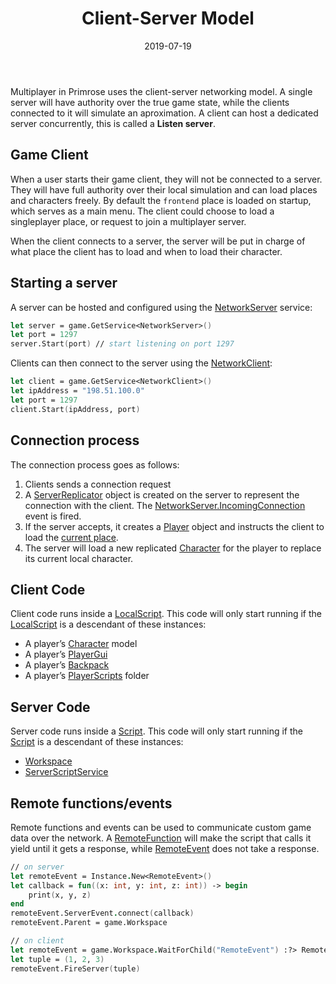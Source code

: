 ﻿---
title: "Client-Server Model"
linkTitle: "Client-Server Model"
weight: 2
date: 2019-07-19
---
<p style="margin-top: 1.0rem;"/>

Multiplayer in Primrose uses the client-server networking model. A single server will have authority over the true game state, while the clients connected to it will simulate an aproximation. A client can host a dedicated server concurrently, this is called a **Listen server**.

## Game Client
When a user starts their game client, they will not be connected to a server. They will have full authority over their local simulation and can load places and characters freely.  By default the `frontend` place is loaded on startup, which serves as a main menu. The client could choose to load a singleplayer place, or request to join a multiplayer server.

When the client connects to a server, the server will be put in charge of what place the client has to load and when to load their character.

## Starting a server
A server can be hosted and configured using the [NetworkServer](/docs/api-reference/Class/NetworkServer) service:
```fsharp
let server = game.GetService<NetworkServer>()
let port = 1297
server.Start(port) // start listening on port 1297
```
Clients can then connect to the server using the [NetworkClient](/docs/api-reference/Class/NetworkClient):
```fsharp
let client = game.GetService<NetworkClient>()
let ipAddress = "198.51.100.0"
let port = 1297
client.Start(ipAddress, port)
```

## Connection process
The connection process goes as follows:

1. Clients sends a connection request
2. A [ServerReplicator](/docs/api-reference/Class/ServerReplicator) object is created on the server to represent the connection with the client. The [NetworkServer.IncomingConnection](/docs/api-reference/Class/NetworkServer/IncomingConnection) event is fired.
3. If the server accepts, it creates a [Player](docs/api-reference/Class/Player) object and instructs the client to load the [current place](/docs/api-reference/Class/Workspace/PlaceId).
4. The server will load a new replicated [Character](docs/api-reference/Class/Player/Character) for the player to replace its current local character.

## Client Code
Client code runs inside a  [LocalScript](/docs/api-reference/Class/LocalScript). This code will only start running if the  [LocalScript](/docs/api-reference/Class/LocalScript)  is a descendant of these instances:

-   A player’s  [Character](/docs/api-reference/Class/Player/Character)  model
-   A player’s  [PlayerGui](/docs/api-reference/Class/PlayerGui) 
-   A player’s  [Backpack](/docs/api-reference/Class/Backpack) 
-   A player’s  [PlayerScripts](/docs/api-reference/Class/PlayerScripts)  folder

## Server Code
Server code runs inside a  [Script](/docs/api-reference/Class/Script). This code will only start running if the  [Script](/docs/api-reference/Class/Script)  is a descendant of these instances:

-   [Workspace](/docs/api-reference/Class/Player/Workspace) 
-   [ServerScriptService](/docs/api-reference/Class/ServerScriptService) 

## Remote functions/events
Remote functions and events can be used to communicate custom game data over the network. A [RemoteFunction](/docs/api-reference/Class/RemoteFunction) will make the script that calls it yield until it gets a response, while [RemoteEvent](/docs/api-reference/Class/RemoteEvent) does not take a response.
```fsharp
// on server
let remoteEvent = Instance.New<RemoteEvent>()
let callback = fun((x: int, y: int, z: int)) -> begin
    print(x, y, z)
end
remoteEvent.ServerEvent.connect(callback)
remoteEvent.Parent = game.Workspace
```

```fsharp
// on client
let remoteEvent = game.Workspace.WaitForChild("RemoteEvent") :?> RemoteEvent
let tuple = (1, 2, 3)
remoteEvent.FireServer(tuple)
```
